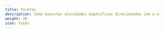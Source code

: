 ```yaml
---
title: Tarefas
description: Como executar atividades específicas direcionadas com o sistema Istio.
weight: 20
icon: tasks
---
```

